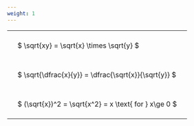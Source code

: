 ```yaml
---
weight: 1
---
```


<style type="text/css">
#T_96a11 th.col_heading {
  text-align: left;
  font-size: 1em;
}
#T_96a11 td {
  text-align: left;
  font-size: 1em;
  padding: 1.5em;
}
</style>
<table id="T_96a11">
  <thead>
  </thead>
  <tbody>
    <tr>
      <td id="T_96a11_row0_col0" class="data row0 col0" >$ \sqrt{xy} = \sqrt{x} \times \sqrt{y} $</td>
    </tr>
    <tr>
      <td id="T_96a11_row1_col0" class="data row1 col0" >$ \sqrt{\dfrac{x}{y}} = \dfrac{\sqrt{x}}{\sqrt{y}} $</td>
    </tr>
    <tr>
      <td id="T_96a11_row2_col0" class="data row2 col0" >$ (\sqrt{x})^2 = \sqrt{x^2} = x \text{ for } x\ge 0 $</td>
    </tr>
  </tbody>
</table>
